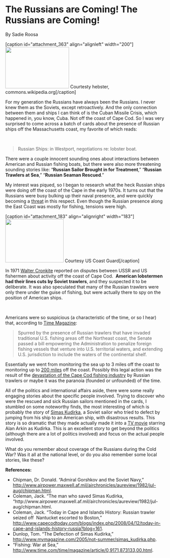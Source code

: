# The Russians are Coming! The Russians are Coming!

By Sadie
Roosa

[caption id="attachment_363" align="alignleft" width="200"]<a
href="http://bostonlocaltv.org/blog/wp-content/uploads/2011/07/800px-M-0024_S._Makarevich.jpg"><img
class="wp-image-363" title="800px-M-0024_S._Makarevich" alt=""
src="http://bostonlocaltv.org/blog/wp-content/uploads/2011/07/800px-M-0024_S._Makarevich.jpg"
width="200" height="130" /></a> Courtesty hebster,
commons.wikipedia.org[/caption]

For my generation the Russians have always been the Russians. I never knew
them as the Soviets, except retroactively. And the only connection between
them and ships I can think of is the Cuban Missile Crisis, which happened in,
you know, Cuba. Not off the coast of Cape Cod. So I was very surprised to come
across a batch of cards about the presence of Russian ships off the
Massachusetts coast, my favorite of which
reads:

&nbsp;
<blockquote>Russian Ships: in Westport, negotiations re: lobster
boat.</blockquote>
There were a couple innocent sounding ones about interactions between American
and Russian fishing boats, but there were also more threatening sounding
stories like: “<strong>Russian Sailor Brought in for Treatment</strong>,”
“<strong>Russian Trawlers at Sea</strong>,” “<strong>Russian Seaman
Rescued</strong>.”

My interest was piqued, so I began to research what the heck Russian ships
were doing off the coast of the Cape in the early 1970s. It turns out that the
Russians were busy bulking up their naval presence, and were quickly becoming
a <a href="http://www.popularmechanics.com/technology/gadgets/4277742"
target="_blank">threat</a> in this respect. Even though the Russian presence
along the East Coast was mostly for fishing, tensions were
high.

[caption id="attachment_183" align="alignright" width="183"]<a
href="http://bostonlocaltv.org/blog/wp-content/uploads/2011/07/Cape_Current_WPB-95307_underway_1963.jpg"><img
class="wp-image-366" title="Cape_Current_WPB-95307_underway_1963" alt=""
src="http://bostonlocaltv.org/blog/wp-content/uploads/2011/07/Cape_Current_WPB-95307_underway_1963.jpg"
width="183" height="136" /></a> Courtesy US Coast
Guard[/caption]

In 1971 <a href="http://tvnews.vanderbilt.edu/program.pl?ID=216859"
target="_blank">Walter Cronkite</a> reported on disputes between USSR and US
fishermen about activity off the coast of Cape Cod.  <strong>American
lobstermen had their lines cuts by Soviet trawlers</strong>, and they
suspected it to be deliberate. It was also speculated that many of the Russian
trawlers were only there under the guise of fishing, but were actually there
to spy on the position of American
ships.

&nbsp;

Americans were so suspicious (a characteristic of the time, or so I hear)
that, according to <a
href="http://www.time.com/time/magazine/article/0,9171,873133,00.html"
target="_blank">Time
Magazine</a>:
<blockquote>Spurred by the presence of Russian trawlers that have invaded
traditional U.S. fishing areas off the Northeast coast, the Senate passed a
bill empowering the Administration to penalize foreign fishing vessels that
venture into U.S. territorial waters, and extending U.S. jurisdiction to
include the waters of the continental
shelf.</blockquote>
Essentially we went from monitoring the sea up to 3 miles off the coast to
monitoring up to <a
href="http://books.google.com/books?id=CeQDAAAAMBAJ&amp;printsec=frontcover&amp;source=gbs_ge_summary_r&amp;cad=0#v=onepage&amp;q&amp;f=false"
target="_blank">200 miles</a> off the coast. Possibly this legal action was
the result of the <a href="http://www.vsa.cape.com/~harharb/herringregs.html"
target="_blank">devastation of the Cape Cod fishing industry</a> by Russian
trawlers or maybe it was the paranoia (founded or unfounded) of the
time.

All of the politics and international affairs aside, there were some really
engaging stories about the specific people involved. Trying to discover who
were the rescued and sick Russian sailors mentioned in the cards, I stumbled
on some noteworthy finds, the most interesting of which is probably the story
of <a href="//www.mvmagazine.com/2005/not-summer/simas_kudirka.php"
target="_blank">Simas Kudirka</a>, a Soviet sailor who tried to defect by
jumping from his ship to an American ship, with disastrous results. This story
is so dramatic that they made actually made it into a <a
href="http://www.imdb.com/title/tt0077418/" target="_blank">TV movie</a>
starring Alan Arkin as Kudirka. This is an excellent story to get beyond the
politics (although there are a lot of politics involved) and focus on the
actual people
involved.

What do you remember about coverage of the Russians during the Cold
War?
Was it all at the national level, or do you also remember some local stories,
like
these?

<strong>References:</strong>
<ul>
	<li>Chipman, Dr. Donald. “Admiral Gorshkov and the Soviet Navy,” <a
href="http://www.airpower.maxwell.af.mil/airchronicles/aureview/1982/jul-aug/chipman.html">http://www.airpower.maxwell.af.mil/airchronicles/aureview/1982/jul-aug/chipman.html</a>.</li>
	<li>Coleman, Jack. “The man who saved Simas Kudirka,
“http://www.airpower.maxwell.af.mil/airchronicles/aureview/1982/jul-aug/chipman.html.</li>
	<li>Coleman, Jack. “Today in Cape and Islands History: Russian trawler seized
off  Nantucket escorted to Boston,” <a
href="http://www.capecodtoday.com/blogs/index.php/2008/04/12/today-in-cape-and-islands-history-russia?blog=161">http://www.capecodtoday.com/blogs/index.php/2008/04/12/today-in-cape-and-islands-history-russia?blog=161</a>.</li>
	<li>Dunlop, Tom. “The Defection of Simas Kudirka,” <a
href="http://www.mvmagazine.com/2005/not-summer/simas_kudirka.php">http://www.mvmagazine.com/2005/not-summer/simas_kudirka.php</a>.</li>
	<li>“Fishing: War at Sea,”<a
href="http://www.time.com/time/magazine/article/0,9171,873133,00.html">
http://www.time.com/time/magazine/article/0,9171,873133,00.html</a>.</li>
</ul>